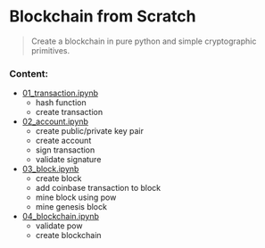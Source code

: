 # Blockchain from Scratch
> Create a blockchain in pure python and simple cryptographic primitives.

### Content:                                                  

* [01_transaction.ipynb](https://github.com/SharifElfouly/blockchain-from-scratch/blob/main/01_transaction.ipynb)
  - hash function
  - create transaction
* [02_account.ipynb](https://github.com/SharifElfouly/blockchain-from-scratch/blob/main/02_account.ipynb)
  - create public/private key pair
  - create account
  - sign transaction
  - validate signature
* [03_block.ipynb](https://github.com/SharifElfouly/blockchain-from-scratch/blob/main/03_block.ipynb)
  - create block
  - add coinbase transaction to block
  - mine block using pow
  - mine genesis block
* [04_blockchain.ipynb](https://github.com/SharifElfouly/blockchain-from-scratch/blob/main/04_blockchain.ipynb)
  - validate pow
  - create blockchain
